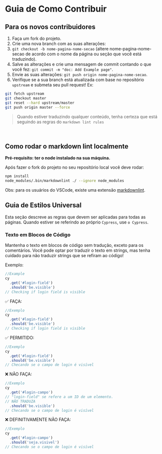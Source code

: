 # Guia de Como Contribuir

## Para os novos contribuidores

1. Faça um fork do projeto.
2. Crie uma nova branch com as suas alterações: 
3. `git checkout -b nome-pagina-nome-secao` (altere nome-pagina-nome-secao de acordo com o 
nome da página ou seção que você está traduzindo).
4. Salve as alterações e crie uma mensagem de commit contando o que você fez:
`git commit -m "doc: Add Example page"`.
5. Envie as suas alterações: `git push origin nome-pagina-nome-secao`.
6. Verifique se a sua branch está atualizada com base no repositório `upstream` e submeta seu pull request!
Ex:

```bash
git fetch upstream
git checkout master
git reset --hard upstream/master  
git push origin master --force
```

> Quando estiver traduzindo qualquer conteúdo, tenha certeza que está seguindo as regras
do `markdown lint rules`


&nbsp;

## Como rodar o markdown lint localmente

**Pré-requisito: ter o node instalado na sua máquina.**

Após fazer o fork do projeto no seu repositório local você deve rodar:

```bash
npm install
node_modules/.bin/markdownlint ./ --ignore node_modules
```

Obs: para os usuários do VSCode, existe uma extensão [markdownlint](https://marketplace.visualstudio.com/items?itemName=DavidAnson.vscode-markdownlint).

## Guia de Estilos Universal
Esta seção descreve as regras que devem ser aplicadas para todas as páginas. Quando estiver se referindo ao próprio `Cypress`, use `o Cypress`.

### Texto em Blocos de Código

Mantenha o texto em blocos de código sem tradução, exceto para os comentários. Você pode optar por traduzir o texto em strings, mas tenha cuidado para não traduzir strings que se refiram ao código!

Exemplo:
```js
//Example
cy
  .get('#login-field')
  .should('be.visible')
// Checking if login field is visible
```
✅ FAÇA:
```js
//Exemplo
cy
  .get('#login-field')
  .should('be.visible')
// Checking if login field is visible
```
✅ PERMITIDO:
```js
//Exemplo
cy
  .get('#login-field')
  .should('be.visible')
// Checando se o campo de login é visível
```
❌ NÃO FAÇA:
```js
//Exemplo
cy
  .get('#login-campo')
// "login-field" se refere a um ID de um elemento.
// NÃO TRADUZA  
  .should('be.visible')
// Checando se o campo de login é visível
```
❌ DEFINITIVAMENTE NÃO FAÇA:
```js
//Exemplo
cy
  .get('#login-campo')
  .should('seja.visivel')
// Checando se o campo de login é visível
```
